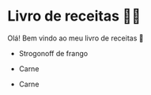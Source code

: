 # Livro de receitas :man_cook:

Olá! Bem vindo ao meu livro de receitas :wave: 

- Strogonoff de frango
- Carne

- Carne
